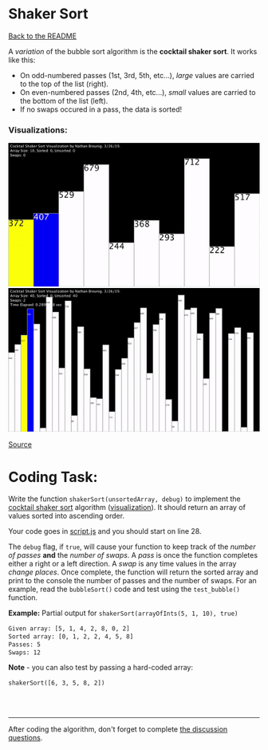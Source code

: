 # Shaker Sort

[Back to the README](README.md)


A _variation_ of the bubble sort algorithm is the **cocktail shaker sort**. It works like this:

- On odd-numbered passes (1st, 3rd, 5th, etc...), _large_ values are carried to the top of the list (right).
- On even-numbered passes (2nd, 4th, etc...), _small_ values are carried to the bottom of the list (left).
- If no swaps occured in a pass, the data is sorted!

### Visualizations:
![Shaker Sort](assets/shaker1.gif)
![Shaker Sort 40 Items](assets/shaker2.gif)

[Source](https://github.com/NBreunig3/)

# Coding Task:  

Write the function `shakerSort(unsortedArray, debug)` to implement the [cocktail shaker sort](https://www.geeksforgeeks.org/cocktail-sort/)  algorithm ([visualization](https://www.youtube.com/watch?v=njClLBoEbfI)). It should return an array of values sorted into ascending order.

Your code goes in [script.js](script.js) and you should start on line 28.

The `debug` flag, if `true`, will cause your function to keep track of the _number of passes_ **and** the _number of swaps_. A _pass_ is once the function completes either a right or a left direction. A _swap_ is any time values in the array _change places_. Once complete, the function will return the sorted array and print to the console the number of passes and the number of swaps. For an example, read the `bubbleSort()` code and test using the `test_bubble()` function.

**Example:** Partial output for `shakerSort(arrayOfInts(5, 1, 10), true)`
```
Given array: [5, 1, 4, 2, 8, 0, 2]
Sorted array: [0, 1, 2, 2, 4, 5, 8]
Passes: 5
Swaps: 12
```

**Note** - you can also test by passing a hard-coded array: 
```JS
shakerSort([6, 3, 5, 8, 2])
```

<br><br>
<hr>

After coding the algorithm, don't forget to complete [the discussion questions](README.md#discussion-questions).
